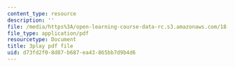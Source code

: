 ```yaml
---
content_type: resource
description: ''
file: /media/https%3A/open-learning-course-data-rc.s3.amazonaws.com/18-01sc-single-variable-calculus-fall-2010/d73fd2f08d87b687ea43865bb7d9b4d6_PNTnmH6jsRI.pdf
file_type: application/pdf
resourcetype: Document
title: 3play pdf file
uid: d73fd2f0-8d87-b687-ea43-865bb7d9b4d6
---
```

